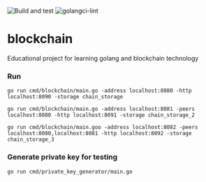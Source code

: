 ![Build and test](https://github.com/okr-go-club/blockchain/actions/workflows/go.yml/badge.svg)
![golangci-lint](https://github.com/okr-go-club/blockchain/actions/workflows/golangci-lint.yml/badge.svg)

# blockchain

Educational project for learning golang and blockchain technology

### Run
```shell
go run cmd/blockchain/main.go -address localhost:8080 -http localhost:8090 -storage chain_storage

go run cmd/blockchain/main.go -address localhost:8081 -peers localhost:8080 -http localhost:8091 -storage chain_storage_2

go run cmd/blockchain/main.goo -address localhost:8082 -peers localhost:8080,localhost:8081 -http localhost:8092 -storage chain_storage_3
```

### Generate private key for testing
```shell
go run cmd/private_key_generator/main.go
```
